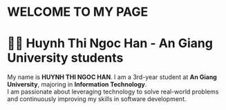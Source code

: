 # WELCOME TO MY PAGE
# 👨‍💻 Huynh Thi Ngoc Han - An Giang University students
My name is **HUYNH THI NGOC HAN**. I am a 3rd-year student at **An Giang University**, majoring in **Information Technology**.  
I am passionate about leveraging technology to solve real-world problems and continuously improving my skills in software development.  

<!--
**Hanian2012/Hanian2012** is a ✨ _special_ ✨ repository because its `README.md` (this file) appears on your GitHub profile.

Here are some ideas to get you started:

- 🔭 I’m currently working on ...
- 🌱 I’m currently learning ...
- 👯 I’m looking to collaborate on ...
- 🤔 I’m looking for help with ...
- 💬 Ask me about ...
- 📫 How to reach me: ...
- 😄 Pronouns: ...
- ⚡ Fun fact: ...
-->
